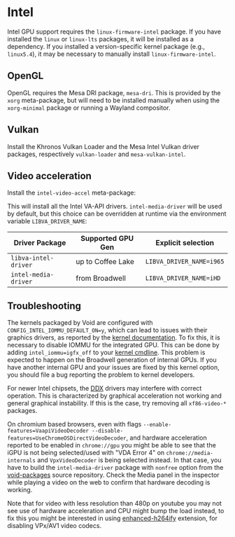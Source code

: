 # Intel

Intel GPU support requires the `linux-firmware-intel` package. If you have
installed the `linux` or `linux-lts` packages, it will be installed as a
dependency. If you installed a version-specific kernel package (e.g.,
`linux5.4`), it may be necessary to manually install `linux-firmware-intel`.

## OpenGL

OpenGL requires the Mesa DRI package, `mesa-dri`. This is provided by the `xorg`
meta-package, but will need to be installed manually when using the
`xorg-minimal` package or running a Wayland compositor.

## Vulkan

Install the Khronos Vulkan Loader and the Mesa Intel Vulkan driver packages,
respectively `vulkan-loader` and `mesa-vulkan-intel`.

## Video acceleration

Install the `intel-video-accel` meta-package:

This will install all the Intel VA-API drivers. `intel-media-driver` will be
used by default, but this choice can be overridden at runtime via the
environment variable `LIBVA_DRIVER_NAME`:

| Driver Package       | Supported GPU Gen | Explicit selection       |
|----------------------|-------------------|--------------------------|
| `libva-intel-driver` | up to Coffee Lake | `LIBVA_DRIVER_NAME=i965` |
| `intel-media-driver` | from Broadwell    | `LIBVA_DRIVER_NAME=iHD`  |

## Troubleshooting

The kernels packaged by Void are configured with
`CONFIG_INTEL_IOMMU_DEFAULT_ON=y`, which can lead to issues with their graphics
drivers, as reported by the [kernel
documentation](https://www.kernel.org/doc/html/latest/x86/intel-iommu.html#graphics-problems).
To fix this, it is necessary to disable IOMMU for the integrated GPU. This can
be done by adding `intel_iommu=igfx_off` to your [kernel
cmdline](../../kernel.md#cmdline). This problem is expected to happen on the
Broadwell generation of internal GPUs. If you have another internal GPU and your
issues are fixed by this kernel option, you should file a bug reporting the
problem to kernel developers.

For newer Intel chipsets, the [DDX](../xorg.md#ddx) drivers may interfere with
correct operation. This is characterized by graphical acceleration not working
and general graphical instability. If this is the case, try removing all
`xf86-video-*` packages.

On chromium based browsers, even with flags `--enable-features=VaapiVideoDecoder
--disable-features=UseChromeOSDirectVideoDecoder`, and hardware acceleration
reported to be enabled in `chrome://gpu` you might be able to see that the
iGPU is not being selected/used with "VDA Error 4" on `chrome://media-internals`
and `VpxVideoDecoder` is being selected instead. In that case, you have to build
the `intel-media-driver` package with `nonfree` option from the
[void-packages](https://github.com/void-linux/void-packages) source repository.
Check the Media panel in the inspector while playing a video on the web
to confirm that hardware decoding is working.

Note that for video with less resolution than 480p on youtube you may not see use of
hardware acceleration and CPU might bump the load instead, to fix this you might
be interested in using
[enhanced-h264ify](https://chrome.google.com/webstore/detail/enhanced-h264ify/omkfmpieigblcllmkgbflkikinpkodlk)
extension, for disabling VPx/AV1 video codecs.
